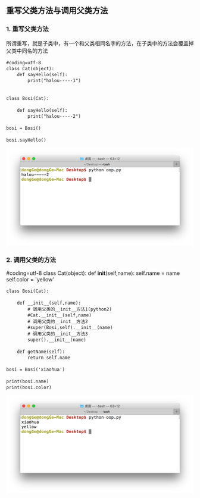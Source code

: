 ## 重写父类方法与调用父类方法
### 1. 重写父类方法
所谓重写，就是子类中，有一个和父类相同名字的方法，在子类中的方法会覆盖掉父类中同名的方法

    #coding=utf-8
    class Cat(object):
        def sayHello(self):
            print("halou-----1")


    class Bosi(Cat):

        def sayHello(self):
            print("halou-----2")

    bosi = Bosi()

    bosi.sayHello()

![alt文本](Images/Snip20160820_9.png "Title")

### 2. 调用父类的方法
#coding=utf-8
    class Cat(object):
        def __init__(self,name):
            self.name = name
            self.color = 'yellow'


    class Bosi(Cat):

        def __init__(self,name):
            # 调用父类的__init__方法1(python2)
            #Cat.__init__(self,name)
            # 调用父类的__init__方法2
            #super(Bosi,self).__init__(name)
            # 调用父类的__init__方法3
            super().__init__(name)

        def getName(self):
            return self.name

    bosi = Bosi('xiaohua')

    print(bosi.name)
    print(bosi.color)
    
![alt文本](Images/Snip20160820_8.png "Title")
